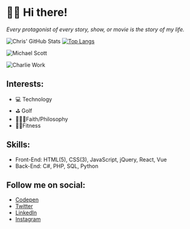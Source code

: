 # 🖖🏾 Hi there!

*Every protagonist of every story, show, or movie is the story of my life.*

![Chris' GitHub Stats](https://github-readme-stats.vercel.app/api?username=theuiguru&count_private=true&show_icons=true&theme=onedark)
[![Top Langs](https://github-readme-stats.vercel.app/api/top-langs/?username=theuiguru&layout=compact&theme=onedark)](https://github.com/anuraghazra/github-readme-stats)

![Michael Scott](https://i.imgur.com/HTBxpUz.png)

![Charlie Work](https://media2.giphy.com/media/9PaC2UWEsnIG6nXcsn/giphy.gif?cid=ecf05e472b3700a0765be9388b7c64d0e8b41a67519728fa&rid=giphy.gif)

## Interests:
- 💻 Technology
- ⛳ Golf
- 🧘🏽‍♂️Faith/Philosophy
- 🏋️‍♂️Fitness

## Skills:
- Front-End: HTML(5), CSS(3), JavaScript, jQuery, React, Vue
- Back-End: C#, PHP, SQL, Python

## Follow me on social:
- [Codepen](https://codepen.io/cthomas)
- [Twitter](https://twitter.com/cthomas1211)
- [LinkedIn](https://linkedin.com/in/christhomas101)
- [Instagram](https://instagr.am/cthomas1211)
